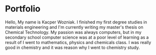# Portfolio
Hello,
My name is Kacper Wozniak. I  finished my first degree studies in materials engineering and I'm currently writing my master's thesis on Chemical Technology.
My passion was always computers, but in my secondary school computer science was at a poor level of learning as a result of I went to mathematics, physics and chemicals class. I was really good in chemistry and it was reason why I went to chemistry study. 

